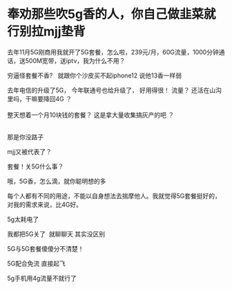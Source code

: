 # 奉劝那些吹5g香的人，你自己做韭菜就行别拉mjj垫背


去年11月5G刚商用我就开了5G套餐，怎么啦，239元/月，60G流量，1000分钟通话，送500M宽带，送iptv，我为什么不用？

穷逼怪套餐不香?&nbsp; &nbsp;就跟你个沙皮买不起iphone12 说他13香一样弱

去年电信的升级了5G， 今年联通号也给升级了， 好用得很！ 流量？ 还活在山沟里吗，干嘛要降回4G ？<br />
<br />
整天想着一个月10块钱的套餐？ 这是拿大量收集搞灰产的吧 ？<br />
<br />


那是你没路子

mjj又被代表了？

套餐！关5G什么事？<img src="static/image/smiley/default/sweat.gif" smilieid="10" border="0" alt="" />

哦，5G香，怎么滴，就你聪明想的多

每个人都有不同的用途，不能以自身想法去揣摩他人。我就觉得5G套餐挺好的，对我的需求来说，比4G好。

5g太耗电了

我都把5G关了&nbsp;&nbsp;就聊聊天 其实没区别<img id="aimg_G6YN5" onclick="zoom(this, this.src, 0, 0, 0)" class="zoom" src="https://cdn.jsdelivr.net/gh/hishis/forum-master/public/images/patch.gif" onmouseover="img_onmouseoverfunc(this)" onload="thumbImg(this)" border="0" alt="" />

5G与5G套餐傻傻分不清楚！

5G配合免流 直接起飞<img src="static/image/smiley/yct/010.gif" smilieid="41" border="0" alt="" />

<img src="static/image/smiley/default/lol.gif" smilieid="12" border="0" alt="" />5g手机用4g流量不就行了<img id="aimg_QEjRc" onclick="zoom(this, this.src, 0, 0, 0)" class="zoom" src="https://cdn.jsdelivr.net/gh/hishis/forum-master/public/images/patch.gif" onmouseover="img_onmouseoverfunc(this)" onload="thumbImg(this)" border="0" alt="" />
